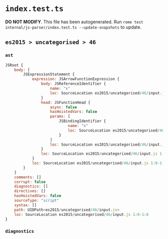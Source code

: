 # `index.test.ts`

**DO NOT MODIFY**. This file has been autogenerated. Run `rome test internal/js-parser/index.test.ts --update-snapshots` to update.

## `es2015 > uncategorised > 46`

### `ast`

```javascript
JSRoot {
	body: [
		JSExpressionStatement {
			expression: JSArrowFunctionExpression {
				body: JSReferenceIdentifier {
					name: "x"
					loc: SourceLocation es2015/uncategorised/46/input.js 1:6-1:7 (x)
				}
				head: JSFunctionHead {
					async: false
					hasHoistedVars: false
					params: [
						JSBindingIdentifier {
							name: "x"
							loc: SourceLocation es2015/uncategorised/46/input.js 1:1-1:2 (x)
						}
					]
					loc: SourceLocation es2015/uncategorised/46/input.js 1:1-1:5
				}
				loc: SourceLocation es2015/uncategorised/46/input.js 1:1-1:7
			}
			loc: SourceLocation es2015/uncategorised/46/input.js 1:0-1:8
		}
	]
	comments: []
	corrupt: false
	diagnostics: []
	directives: []
	hasHoistedVars: false
	sourceType: "script"
	syntax: []
	path: UIDPath<es2015/uncategorised/46/input.js>
	loc: SourceLocation es2015/uncategorised/46/input.js 1:0-1:8
}
```

### `diagnostics`

```

```
